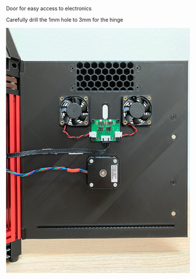 Door for easy access to electronics

Carefully drill the 1mm hole to 3mm for the hinge

![Image 1](Images/IMG_3976.jpg)